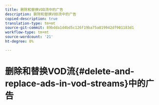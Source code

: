 ```yaml
---
title: 删除和替换VOD流中的广告
description: 删除和替换VOD流中的广告
copied-description: true
translation-type: tm+mt
source-git-commit: 89bdda1d4bd5c126f19ba75a819942df901183d1
workflow-type: tm+mt
source-wordcount: '21'
ht-degree: 0%

---
```



# 删除和替换VOD流{#delete-and-replace-ads-in-vod-streams}中的广告
